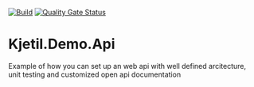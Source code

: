 [![Build](https://github.com/skarnes20/Kjetil.Demo.Api/actions/workflows/dotnet.yml/badge.svg)](https://github.com/skarnes20/Kjetil.Demo.Api/actions/workflows/dotnet.yml)
[![Quality Gate Status](https://sonarcloud.io/api/project_badges/measure?project=kjetil-demo-api&metric=alert_status)](https://sonarcloud.io/dashboard?id=kjetil-demo-api)

# Kjetil.Demo.Api
Example of how you can set up an web api with well defined arcitecture, unit testing and customized open api documentation

